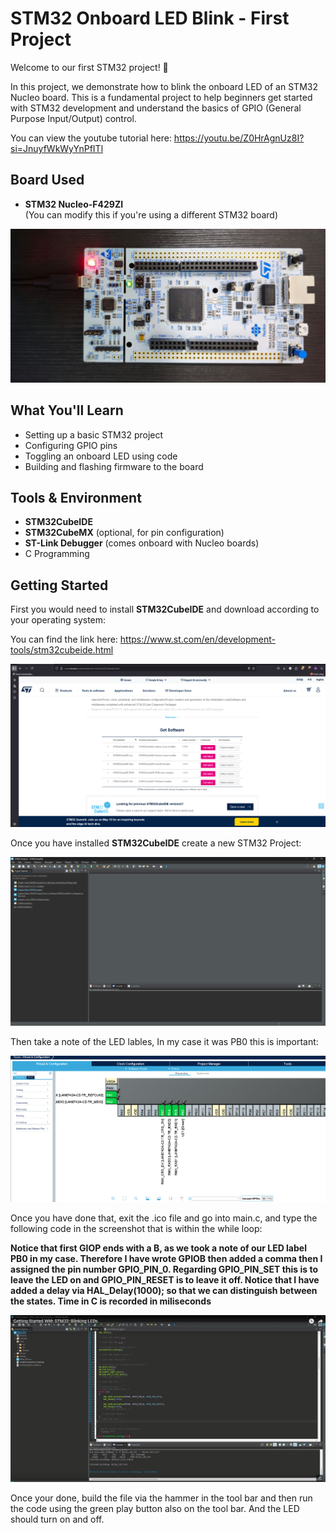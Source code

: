 # STM32 Onboard LED Blink - First Project

Welcome to our first STM32 project! 🎉

In this project, we demonstrate how to blink the onboard LED of an STM32 Nucleo board. This is a fundamental project to help beginners get started with STM32 development and understand the basics of GPIO (General Purpose Input/Output) control.

You can view the youtube tutorial here: https://youtu.be/Z0HrAgnUz8I?si=JnuyfWkWyYnPfITl

## Board Used

- **STM32 Nucleo-F429ZI**  
  (You can modify this if you're using a different STM32 board)

![Image alt](https://github.com/HaniHatim/STM32_Blink_LED/blob/025cdf3ef6f76d0cd38b3ebeadb9deec866d2a30/Images/STM32_Microcontroller.jpeg)

## What You'll Learn

- Setting up a basic STM32 project
- Configuring GPIO pins
- Toggling an onboard LED using code
- Building and flashing firmware to the board

## Tools & Environment

- **STM32CubeIDE**
- **STM32CubeMX** (optional, for pin configuration)
- **ST-Link Debugger** (comes onboard with Nucleo boards)
- C Programming

## Getting Started

First you would need to install **STM32CubeIDE** and download according to your operating system:

You can find the link here:
https://www.st.com/en/development-tools/stm32cubeide.html

![Image alt](https://github.com/HaniHatim/STM32_Blink_LED/blob/025cdf3ef6f76d0cd38b3ebeadb9deec866d2a30/Images/Screenshot%202025-05-21%20013831.png)

Once you have installed **STM32CubeIDE** create a new STM32 Project:

![Image alt](https://github.com/HaniHatim/STM32_Blink_LED/blob/1749bd27a823ab6c02709676e995e83d486b486c/Images/Screenshot%202025-05-21%20061222.png)

Then take a note of the LED lables, In my case it was PB0 this is important:

![Image alt](https://github.com/HaniHatim/STM32_Blink_LED/blob/fc6faec6700343e0e78dcdf3eee7a140e9ac6d10/Images/Screenshot%202025-05-21%20063711.png)

Once you have done that, exit the .ico file and go into main.c, and type the following code in the screenshot that is within the while loop:

**Notice that first GIOP ends with a B, as we took a note of our LED label PB0 in my case. Therefore I have wrote GPIOB then added a comma then I assigned the pin number GPIO_PIN_0. Regarding GPIO_PIN_SET this is to leave the LED on and GPIO_PIN_RESET is to leave it off. Notice that I have added a delay via HAL_Delay(1000); so that we can distinguish between the states. Time in C is recorded in miliseconds**

![Image alt](https://github.com/HaniHatim/STM32_Blink_LED/blob/b6471095e4dcace5665eef8c4913f8085e87c9fd/Images/Screenshot%202025-05-21%20064046.png)

Once your done, build the file via the hammer in the tool bar and then run the code using the green play button also on the tool bar. And the LED should turn on and off.



